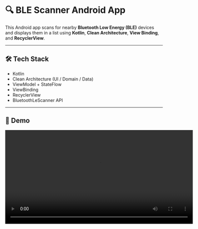 # 🔍 BLE Scanner Android App

This Android app scans for nearby **Bluetooth Low Energy (BLE)** devices and displays them in a list using **Kotlin**, **Clean Architecture**, **View Binding**, and **RecyclerView**.

---

## 🛠 Tech Stack

- Kotlin
- Clean Architecture (UI / Domain / Data)
- ViewModel + StateFlow
- ViewBinding
- RecyclerView
- BluetoothLeScanner API

---

## 🎥 Demo

<video src="Screen_Recording_BLE Scanning.mp4" controls autoplay loop width="600"></video>


